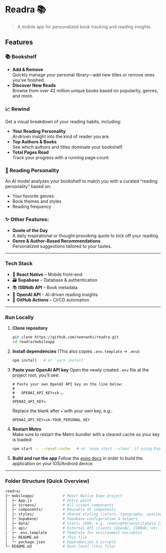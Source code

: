 # Readra 📚

> A mobile app for personalized book tracking and reading insights.

## Features

### 📚 Bookshelf
- **Add & Remove**  
  Quickly manage your personal library—add new titles or remove ones you’ve finished.
- **Discover New Reads**  
  Browse from over 42 million unique books based on popularity, genres, and more.

### 📈 Rewind
Get a visual breakdown of your reading habits, including:
- **Your Reading Personality**  
  AI‐driven insight into the kind of reader you are.
- **Top Authors & Books**  
  See which authors and titles dominate your bookshelf.
- **Total Pages Read**  
  Track your progress with a running page‐count.

### 🤖 Reading Personality
An AI model analyzes your bookshelf to match you with a curated “reading personality” based on:
- Your favorite genres  
- Book themes and styles  
- Reading frequency

### ✨ Other Features:
- **Quote of the Day**  
  A daily inspirational or thought‐provoking quote to kick off your reading.
- **Genre & Author‐Based Recommendations**  
  Personalized suggestions tailored to your tastes.

---

### Tech Stack
- 📱 **React Native** – Mobile front-end  
- 🗃 **Supabase** – Database & authentication  
- 📚 **ISBNdb API** – Book metadata  
- 🤖 **OpenAI API** – AI-driven reading insights  
- 🚀 **GitHub Actions** – CI/CD automation

---

### Run Locally

1. **Clone repository** 
    ```bash
    git clone https://github.com/neenanhi/readra.git
    cd readra/mobileapp
    ```
2. **Install dependencies**
    (This also copies `.env.template` → `.env`):
   ```bash
   npm install   # or `yarn install`
   ```
3. **Paste your OpenAI API key**
   Open the newly created `.env` file at the project root; you'll see:
   ```env
   # Paste your own OpenAI API key on the line below:
   #
   #   OPENAI_API_KEY=sk-…
   #
   OPENAI_API_KEY=
   ```
   Replace the blank after `=` with your own key, e.g.:
   ```
   OPENAI_API_KEY=sk-YOUR_PERSONAL_KEY
   ```
4. **Restart Metro**  
   Make sure to restart the Metro bundler with a cleared cache so your key is loaded:
   ```bash
   npm start -- --reset-cache   # or `expo start --clear` if using Expo
   ```
5. **Build and run the app**
    Follow the [expo docs](https://docs.expo.dev/build/setup/) in order to build the application on your IOS/Android device.

---

### Folder Structure (Quick Overview)
```bash
readra/
├─ mobileapp/             # React Native Expo project
│  ├─ App.js              # Entry point
│  ├─ screens/            # All screen components
│  ├─ components/         # Reusable UI components
│  ├─ styles/             # Shared styling (colors, typography, spacing)
│  ├─ Supabase/           # Supabase configuration & helpers
│  ├─ data/               # Static JSON, e.g. readingPersonalityData.json
│  ├─ api/                # External API clients (OpenAI, ISBNdb, etc.)
│  ├─ .env.template       # Template for environment variables
│  ├─ README.md           # This file
│  └─ package.json        # Dependencies & scripts
└─ README.md              # Root-level (this file)
```